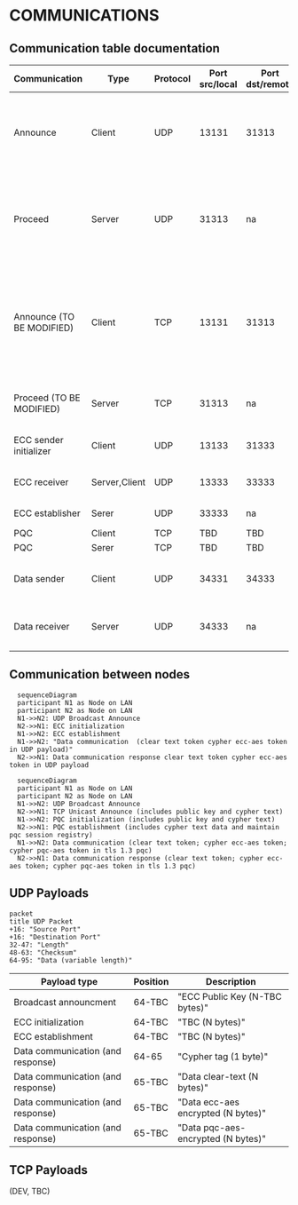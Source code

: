 # COMMUNICATIONS

## Communication table documentation
    
|Communication|Type|Protocol|Port src/local|Port dst/remote|Description|
|--|--|--|--|--|--|
|Announce|Client|UDP|13131|31313|Send announcement broadcast UDP datagram including ECC public key for session initialization with other nodes on the network lan|
|Proceed|Server|UDP|31313|na|Receive announcement, coordinate ECC to initialize and PQC unicast announce to the node on the network UDP broadcasting|
|Announce (TO BE MODIFIED)|Client|TCP|13131|31313|Upon UDP broadcast received by Proceed service, send announcement TCP unicast including PQC public key and cypher for session initialization with other nodes on the network lan|
|Proceed (TO BE MODIFIED)|Server|TCP|31313|na|Receive TCP unicast announcement and coordinate PQC to initialize|
|ECC sender initializer|Client|UDP|13133|31333|ECC Session Initialization, ECC_Session_Send|
|ECC receiver|Server,Client|UDP|13333|33333|ECC Session Establishment, ECC_Session_Establish|
|ECC establisher|Serer|UDP|33333|na|ECC Session Establishment|
|PQC|Client|TCP|TBD|TBD|TBC|
|PQC|Serer|TCP|TBD|TBD|TBC|
|Data sender|Client|UDP|34331|34333|Send tokens data example: clear-text, cypher-ecc-aes and cypher-pqc-aes|
|Data receiver|Server|UDP|34333|na|Receive tokens data example: clear-text, cypher-ecc-aes and cypher-pqc-aes|

## Communication between nodes

```mermaid
  sequenceDiagram
  participant N1 as Node on LAN
  participant N2 as Node on LAN
  N1->>N2: UDP Broadcast Announce
  N2->>N1: ECC initialization
  N1->>N2: ECC establishment
  N1->>N2: "Data communication  (clear text token cypher ecc-aes token in UDP payload)"
  N2->>N1: Data communication response clear text token cypher ecc-aes token in UDP payload
```

```mermaid
  sequenceDiagram
  participant N1 as Node on LAN
  participant N2 as Node on LAN
  N1->>N2: UDP Broadcast Announce
  N2->>N1: TCP Unicast Announce (includes public key and cypher text)
  N1->>N2: PQC initialization (includes public key and cypher text)
  N2->>N1: PQC establishment (includes cypher text data and maintain pqc session registry)
  N1->>N2: Data communication (clear text token; cypher ecc-aes token; cypher pqc-aes token in tls 1.3 pqc)
  N2->>N1: Data communication response (clear text token; cypher ecc-aes token; cypher pqc-aes token in tls 1.3 pqc)
```

## UDP Payloads

```mermaid
packet
title UDP Packet
+16: "Source Port"
+16: "Destination Port"
32-47: "Length"
48-63: "Checksum"
64-95: "Data (variable length)"
```

|Payload type|Position|Description|
|--|--|--|
|Broadcast announcment|64-TBC|"ECC Public Key (N-TBC bytes)"|
|ECC initialization|64-TBC|"TBC (N bytes)"|
|ECC establishment|64-TBC|"TBC (N bytes)"|
|Data communication (and response)|64-65|"Cypher tag (1 byte)"|
|Data communication (and response)|65-TBC|"Data clear-text (N bytes)"|
|Data communication (and response)|65-TBC|"Data ecc-aes encrypted (N bytes)"|
|Data communication (and response)|65-TBC|"Data pqc-aes-encrypted (N bytes)"|

## TCP Payloads

(DEV, TBC)

